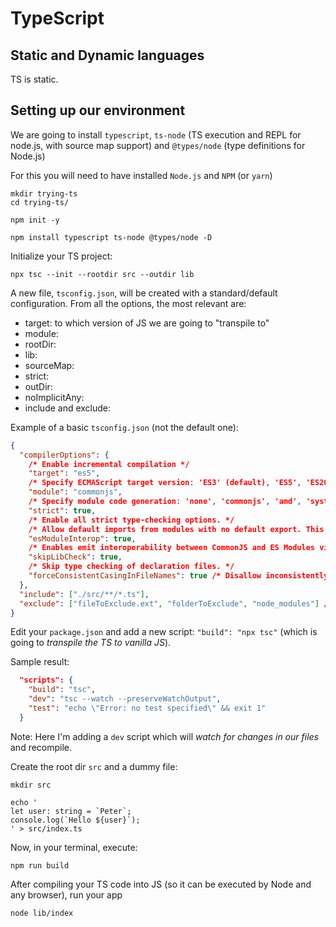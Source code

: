 # TypeScript

<!--
It should include...

Presentation

What is TS
- Compiles to browser and node
- 3 parts: Language, Language Server and Compiler

We could see TypeScript code as JavaScript with type annotations
The compiler takes our TS code and compiles it into plain JS code

Why to use it
- It helps us to catch errors during development
- Add extra features still not available in JS (next generation JS features which will be compiled to JS and support old browsers to)
- Uses type annotations to analyze our code
- Only active during development
- Doesnt provide any performance optimization
In other languages, the type system can be used to optimize code using the compiler

History

-->

## Static and Dynamic languages

<!--
  TODO: Differences
  Also check about Nominal and Structural Type Systems. TS is a structural type system.

  Dynamyc types are resolved at runtime
-->

TS is static.

## Setting up our environment

We are going to install `typescript`, `ts-node` (TS execution and REPL for node.js, with source map support) and `@types/node` (type definitions for Node.js)

For this you will need to have installed `Node.js` and `NPM` (or `yarn`)

```shell
mkdir trying-ts
cd trying-ts/

npm init -y

npm install typescript ts-node @types/node -D
```

Initialize your TS project:

```shell
npx tsc --init --rootdir src --outdir lib
```

A new file, `tsconfig.json`, will be created with a standard/default configuration.
From all the options, the most relevant are:

* target: to which version of JS we are going to "transpile to"
* module:
* rootDir:
* lib:
* sourceMap:
* strict:
* outDir:
* noImplicitAny:
* include and exclude:

Example of a basic `tsconfig.json` (not the default one):

```json
{
  "compilerOptions": {
    /* Enable incremental compilation */
    "target": "es5",
    /* Specify ECMAScript target version: 'ES3' (default), 'ES5', 'ES2015', 'ES2016', 'ES2017', 'ES2018', 'ES2019', 'ES2020', 'ES2021', or 'ESNEXT'. */
    "module": "commonjs",
    /* Specify module code generation: 'none', 'commonjs', 'amd', 'system', 'umd', 'es2015', 'es2020', or 'ESNext'. */
    "strict": true,
    /* Enable all strict type-checking options. */
    /* Allow default imports from modules with no default export. This does not affect code emit, just typechecking. */
    "esModuleInterop": true,
    /* Enables emit interoperability between CommonJS and ES Modules via creation of namespace objects for all imports. Implies 'allowSyntheticDefaultImports'. */
    "skipLibCheck": true,
    /* Skip type checking of declaration files. */
    "forceConsistentCasingInFileNames": true /* Disallow inconsistently-cased references to the same file. */
  },
  "include": ["./src/**/*.ts"],
  "exclude": ["fileToExclude.ext", "folderToExclude", "node_modules"] // by default node_modules is excluded
}
```

Edit your `package.json` and add a new script: `"build": "npx tsc"` (which is going to *transpile the TS to vanilla JS*).

Sample result:
```json
  "scripts": {
    "build": "tsc",
    "dev": "tsc --watch --preserveWatchOutput",
    "test": "echo \"Error: no test specified\" && exit 1"
  }
```

Note: Here I'm adding a `dev` script which will *watch for changes in our files* and recompile.

Create the root dir `src` and a dummy file:

```shell
mkdir src

echo '
let user: string = `Peter`;
console.log(`Hello ${user}`);
' > src/index.ts
```

Now, in your terminal, execute: 

```shell
npm run build
```

After compiling your TS code into JS (so it can be executed by Node and any browser), run your app

```shell
node lib/index
```


<!--
Then we can compile our files doing
tsc myFile.ts

This will generate myFile.js
Then we can run
node index.js


We can do the previous steps in one step with ts-node (we compile and execute)
ts-node index.ts


We can also use a tsconfig.json file, which is a TS compiler configuration file to customize how the compiler behaves

tsc --init will generate a tsconfig file

In that file we can specify the rootdir and outdir, for example

then we can run `tsc` in the terminal (which will use our tsconfig)
We can pass the flag -w so the compiler will watch for change and re compile

-->


<!--
### VSCode and TS
???
-->

<!--
parcel-bundler
-->

<!--
ST says we need to understand both:
1. Syntax and features. Example: Interface
2. Design Patterns: How do we use interfaces to write reusable code
-->